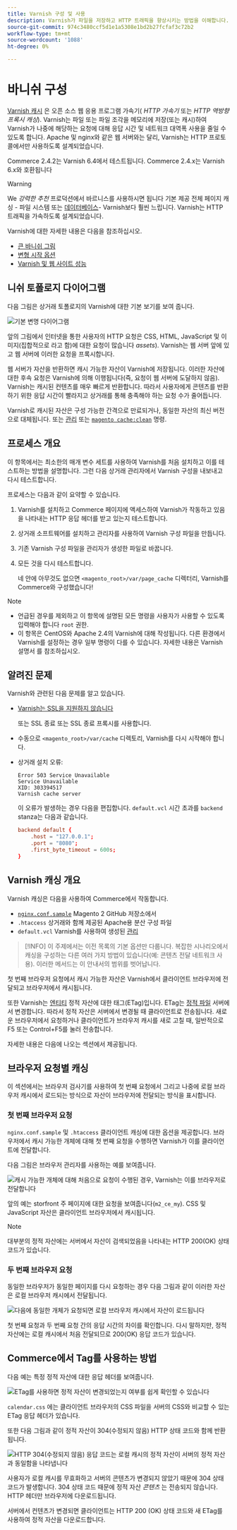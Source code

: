 ```yaml
---
title: Varnish 구성 및 사용
description: Varnish가 파일을 저장하고 HTTP 트래픽을 향상시키는 방법을 이해합니다.
source-git-commit: 974c3480ccf5d1e1a5308e1bd2b27fcfaf3c72b2
workflow-type: tm+mt
source-wordcount: '1088'
ht-degree: 0%

---
```



# 바니쉬 구성

[Varnish 캐시] 은 오픈 소스 웹 응용 프로그램 가속기( _HTTP 가속기_ 또는 _HTTP 역방향 프록시 캐싱_). Varnish는 파일 또는 파일 조각을 메모리에 저장(또는 캐시)하여 Varnish가 나중에 해당하는 요청에 대해 응답 시간 및 네트워크 대역폭 사용을 줄일 수 있도록 합니다. Apache 및 nginx와 같은 웹 서버와는 달리, Varnish는 HTTP 프로토콜에서만 사용하도록 설계되었습니다.

Commerce 2.4.2는 Varnish 6.4에서 테스트됩니다. Commerce 2.4.x는 Varnish 6.x와 호환됩니다

>[!WARNING]
>
>We _강력한 추천_ 프로덕션에서 바르니스를 사용하시면 됩니다 기본 제공 전체 페이지 캐싱 - 파일 시스템 또는 [데이터베이스]- Varnish보다 훨씬 느립니다. Varnish는 HTTP 트래픽을 가속하도록 설계되었습니다.

Varnish에 대한 자세한 내용은 다음을 참조하십시오.

- [큰 바니쉬 그림]
- [변형 시작 옵션]
- [Varnish 및 웹 사이트 성능]

## 니쉬 토폴로지 다이어그램

다음 그림은 상거래 토폴로지의 Varnish에 대한 기본 보기를 보여 줍니다.

![기본 변명 다이어그램](../../assets/configuration/varnish-basic.png)

앞의 그림에서 인터넷을 통한 사용자의 HTTP 요청은 CSS, HTML, JavaScript 및 이미지(집합적으로 라고 함)에 대한 요청이 많습니다 _assets_). Varnish는 웹 서버 앞에 있고 웹 서버에 이러한 요청을 프록시합니다.

웹 서버가 자산을 반환하면 캐시 가능한 자산이 Varnish에 저장됩니다. 이러한 자산에 대한 후속 요청은 Varnish에 의해 이행됩니다(즉, 요청이 웹 서버에 도달하지 않음). Varnish는 캐시된 컨텐츠를 매우 빠르게 반환합니다. 따라서 사용자에게 콘텐츠를 반환하기 위한 응답 시간이 빨라지고 상거래를 통해 충족해야 하는 요청 수가 줄어듭니다.

Varnish로 캐시된 자산은 구성 가능한 간격으로 만료되거나, 동일한 자산의 최신 버전으로 대체됩니다. 또는 [관리](https://glossary.magento.com/magento-admin) 또는 [`magento cache:clean`](../cli/manage-cache.md#clean-and-flush-cache-types) 명령.

## 프로세스 개요

이 항목에서는 최소한의 매개 변수 세트를 사용하여 Varnish를 처음 설치하고 이를 테스트하는 방법을 설명합니다. 그런 다음 상거래 관리자에서 Varnish 구성을 내보내고 다시 테스트합니다.

프로세스는 다음과 같이 요약할 수 있습니다.

1. Varnish를 설치하고 Commerce 페이지에 액세스하여 Varnish가 작동하고 있음을 나타내는 HTTP 응답 헤더를 받고 있는지 테스트합니다.
1. 상거래 소프트웨어를 설치하고 관리자를 사용하여 Varnish 구성 파일을 만듭니다.
1. 기존 Varnish 구성 파일을 관리자가 생성한 파일로 바꿉니다.
1. 모든 것을 다시 테스트합니다.

   네 안에 아무것도 없으면 `<magento_root>/var/page_cache` 디렉터리, Varnish를 Commerce와 구성했습니다!

>[!NOTE]
- 언급된 경우를 제외하고 이 항목에 설명된 모든 명령을 사용자가 사용할 수 있도록 입력해야 합니다 `root` 권한.
- 이 항목은 CentOS와 Apache 2.4의 Varnish에 대해 작성됩니다. 다른 환경에서 Varnish를 설정하는 경우 일부 명령이 다를 수 있습니다. 자세한 내용은 Varnish 설명서 를 참조하십시오.


## 알려진 문제

Varnish와 관련된 다음 문제를 알고 있습니다.

- [Varnish는 SSL을 지원하지 않습니다]

   또는 SSL 종료 또는 SSL 종료 프록시를 사용합니다.

- 수동으로 `<magento_root>/var/cache` 디렉토리, Varnish를 다시 시작해야 합니다.

- 상거래 설치 오류:

   ```terminal
   Error 503 Service Unavailable
   Service Unavailable
   XID: 303394517
   Varnish cache server
   ```

   이 오류가 발생하는 경우 다음을 편집합니다. `default.vcl` 시간 초과를 `backend` stanza는 다음과 같습니다.

   ```conf
   backend default {
       .host = "127.0.0.1";
       .port = "8080";
       .first_byte_timeout = 600s;
   }
   ```

## Varnish 캐싱 개요

Varnish 캐싱은 다음을 사용하여 Commerce에서 작동합니다.

- [`nginx.conf.sample`](https://github.com/magento/magento2/blob/2.4/nginx.conf.sample) Magento 2 GitHub 저장소에서
- `.htaccess` 상거래와 함께 제공된 Apache용 분산 구성 파일
- `default.vcl` Varnish를 사용하여 생성된 [관리](../cache/configure-varnish-commerce.md)

>[!INFO]
이 주제에서는 이전 목록의 기본 옵션만 다룹니다. 복잡한 시나리오에서 캐싱을 구성하는 다른 여러 가지 방법이 있습니다(예: 콘텐츠 전달 네트워크 사용). 이러한 메서드는 이 안내서의 범위를 벗어납니다.

첫 번째 브라우저 요청에서 캐시 가능한 자산은 Varnish에서 클라이언트 브라우저에 전달되고 브라우저에서 캐시됩니다.

또한 Varnish는 [엔티티](https://glossary.magento.com/entity) 정적 자산에 대한 태그(ETag)입니다. ETag는 [정적 파일](https://glossary.magento.com/static-files) 서버에서 변경합니다. 따라서 정적 자산은 서버에서 변경될 때 클라이언트로 전송됩니다. 새로운 브라우저에서 요청하거나 클라이언트가 브라우저 캐시를 새로 고칠 때, 일반적으로 F5 또는 Control+F5를 눌러 전송합니다.

자세한 내용은 다음에 나오는 섹션에서 제공됩니다.

## 브라우저 요청별 캐싱

이 섹션에서는 브라우저 검사기를 사용하여 첫 번째 요청에서 그리고 나중에 로컬 브라우저 캐시에서 로드되는 방식으로 자산이 브라우저에 전달되는 방식을 표시합니다.

### 첫 번째 브라우저 요청

`nginx.conf.sample` 및 `.htaccess` 클라이언트 캐싱에 대한 옵션을 제공합니다. 브라우저에서 캐시 가능한 개체에 대해 첫 번째 요청을 수행하면 Varnish가 이를 클라이언트에 전달합니다.

다음 그림은 브라우저 관리자를 사용하는 예를 보여줍니다.

![캐시 가능한 개체에 대해 처음으로 요청이 수행된 경우, Varnish는 이를 브라우저로 전달합니다](../../assets/configuration/varnish-apache-first-visit.png)

앞의 예는 storfront 주 페이지에 대한 요청을 보여줍니다(`m2_ce_my`). CSS 및 JavaScript 자산은 클라이언트 브라우저에서 캐시됩니다.

>[!NOTE]
대부분의 정적 자산에는 서버에서 자산이 검색되었음을 나타내는 HTTP 200(OK) 상태 코드가 있습니다.

### 두 번째 브라우저 요청

동일한 브라우저가 동일한 페이지를 다시 요청하는 경우 다음 그림과 같이 이러한 자산은 로컬 브라우저 캐시에서 전달됩니다.

![다음에 동일한 개체가 요청되면 로컬 브라우저 캐시에서 자산이 로드됩니다](../../assets/configuration/varnish-apache-second-visit.png)

첫 번째 요청과 두 번째 요청 간의 응답 시간의 차이를 확인합니다. 다시 말하지만, 정적 자산에는 로컬 캐시에서 처음 전달되므로 200(OK) 응답 코드가 있습니다.

## Commerce에서 Tag를 사용하는 방법

다음 예는 특정 정적 자산에 대한 응답 헤더를 보여줍니다.

![ETag를 사용하면 정적 자산이 변경되었는지 여부를 쉽게 확인할 수 있습니다](../../assets/configuration/varnish-etag.png)

`calendar.css` 에는 클라이언트 브라우저의 CSS 파일을 서버의 CSS와 비교할 수 있는 ETag 응답 헤더가 있습니다.

또한 다음 그림과 같이 정적 자산이 304(수정되지 않음) HTTP 상태 코드와 함께 반환됩니다.

![HTTP 304(수정되지 않음) 응답 코드는 로컬 캐시의 정적 자산이 서버의 정적 자산과 동일함을 나타냅니다](../../assets/configuration/varnish-304.png)

사용자가 로컬 캐시를 무효화하고 서버의 콘텐츠가 변경되지 않았기 때문에 304 상태 코드가 발생합니다. 304 상태 코드 때문에 정적 자산 _콘텐츠_ 는 전송되지 않습니다. HTTP 헤더만 브라우저에 다운로드됩니다.

서버에서 컨텐츠가 변경되면 클라이언트는 HTTP 200 (OK) 상태 코드와 새 ETag를 사용하여 정적 자산을 다운로드합니다.

<!-- Link Definitions -->

[데이터베이스]: https://developer.adobe.com/commerce/php/development/cache/partial/database-caching/
[큰 바니쉬 그림]: https://www.varnish-cache.org/docs/trunk/users-guide/intro.html
[Varnish 캐시]: https://varnish-cache.org
[변형 시작 옵션]: https://www.varnish-cache.org/docs/trunk/reference/varnishd.html#ref-varnishd-options
[Varnish 및 웹 사이트 성능]: https://www.varnish-cache.org/docs/trunk/users-guide/performance.html#users-performance
[Varnish는 SSL을 지원하지 않습니다]: https://www.varnish-cache.org/docs/3.0/phk/ssl.html
